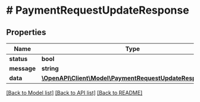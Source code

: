 # # PaymentRequestUpdateResponse

## Properties

Name | Type | Description | Notes
------------ | ------------- | ------------- | -------------
**status** | **bool** |  |
**message** | **string** |  |
**data** | [**\OpenAPI\Client\Model\PaymentRequestUpdateResponseData**](PaymentRequestUpdateResponseData.md) |  |

[[Back to Model list]](../../README.md#models) [[Back to API list]](../../README.md#endpoints) [[Back to README]](../../README.md)
